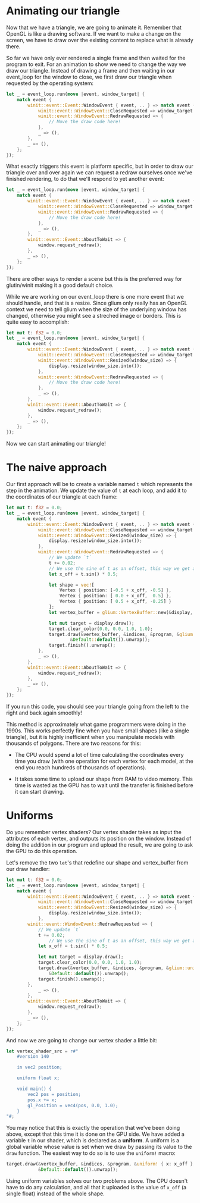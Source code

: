 # Animating our triangle

Now that we have a triangle, we are going to animate it. Remember that OpenGL is like a drawing software. If we want to make a change on the screen, we have to draw over the existing content to replace what is already there.

So far we have only ever rendered a single frame and then waited for the program to exit. For an animation to show we need to change the way we draw our triangle. Instead of drawing a frame and then waiting in our event_loop for the window to close, we first draw our triangle when requested by the operating system:

```rust
let _ = event_loop.run(move |event, window_target| {
    match event {
        winit::event::Event::WindowEvent { event, .. } => match event {
            winit::event::WindowEvent::CloseRequested => window_target.exit(),
            winit::event::WindowEvent::RedrawRequested => {
                // Move the draw code here!
            },
            _ => (),
        },
        _ => (),
    };
});
```

What exactly triggers this event is platform specific, but in order to draw our triangle over and over again we can request a redraw ourselves once we've finished rendering, to do that we'll respond to yet another event:

```rust
let _ = event_loop.run(move |event, window_target| {
    match event {
        winit::event::Event::WindowEvent { event, .. } => match event {
            winit::event::WindowEvent::CloseRequested => window_target.exit(),
            winit::event::WindowEvent::RedrawRequested => {
                // Move the draw code here!
            },
            _ => (),
        },
        winit::event::Event::AboutToWait => {
            window.request_redraw();
        },
        _ => (),
    };
});
```

There are other ways to render a scene but this is the preferred way for glutin/winit making it a good default choice.

While we are working on our event_loop there is one more event that we should handle, and that is a resize. Since glium only really has an OpenGL context we need to tell glium when the size of the underlying window has changed, otherwise you might see a streched image or borders. This is quite easy to accomplish:

```rust
let mut t: f32 = 0.0;
let _ = event_loop.run(move |event, window_target| {
    match event {
        winit::event::Event::WindowEvent { event, .. } => match event {
            winit::event::WindowEvent::CloseRequested => window_target.exit(),
            winit::event::WindowEvent::Resized(window_size) => {
                display.resize(window_size.into());
            },
            winit::event::WindowEvent::RedrawRequested => {
                // Move the draw code here!
            },
            _ => (),
        },
        winit::event::Event::AboutToWait => {
            window.request_redraw();
        },
        _ => (),
    };
});
```

Now we can start animating our triangle!

# The naive approach

Our first approach will be to create a variable named `t` which represents the step in the animation. We update the value of `t` at each loop, and add it to the coordinates of our triangle at each frame:

```rust
let mut t: f32 = 0.0;
let _ = event_loop.run(move |event, window_target| {
    match event {
        winit::event::Event::WindowEvent { event, .. } => match event {
            winit::event::WindowEvent::CloseRequested => window_target.exit(),
            winit::event::WindowEvent::Resized(window_size) => {
                display.resize(window_size.into());
            },
            winit::event::WindowEvent::RedrawRequested => {
                // We update `t`
                t += 0.02;
                // We use the sine of t as an offset, this way we get a nice smooth animation
                let x_off = t.sin() * 0.5;

                let shape = vec![
                    Vertex { position: [-0.5 + x_off, -0.5] },
                    Vertex { position: [ 0.0 + x_off,  0.5] },
                    Vertex { position: [ 0.5 + x_off, -0.25] }
                ];
                let vertex_buffer = glium::VertexBuffer::new(&display, &shape).unwrap();

                let mut target = display.draw();
                target.clear_color(0.0, 0.0, 1.0, 1.0);
                target.draw(&vertex_buffer, &indices, &program, &glium::uniforms::EmptyUniforms,
                        &Default::default()).unwrap();
                target.finish().unwrap();
            },
            _ => (),
        },
        winit::event::Event::AboutToWait => {
            window.request_redraw();
        },
        _ => (),
    };
});
```

If you run this code, you should see your triangle going from the left to the right and back again smoothly!

This method is approximately what game programmers were doing in the 1990s. This works perfectly fine when you have small shapes (like a single triangle), but it is highly inefficient when you manipulate models with thousands of polygons. There are two reasons for this:

 - The CPU would spend a lot of time calculating the coordinates every time you draw (with one operation for each vertex for each model, at the end you reach hundreds of thousands of operations).

 - It takes some time to upload our shape from RAM to video memory. This time is wasted as the GPU has to wait until the transfer is finished before it can start drawing.

# Uniforms

Do you remember vertex shaders? Our vertex shader takes as input the attributes of each vertex, and outputs its position on the window. Instead of doing the addition in our program and upload the result, we are going to ask the GPU to do this operation.

Let's remove the two `let`'s that redefine our shape and vertex_buffer from our draw handler:

```rust
let mut t: f32 = 0.0;
let _ = event_loop.run(move |event, window_target| {
    match event {
        winit::event::Event::WindowEvent { event, .. } => match event {
            winit::event::WindowEvent::CloseRequested => window_target.exit(),
            winit::event::WindowEvent::Resized(window_size) => {
                display.resize(window_size.into());
            },
	    winit::event::WindowEvent::RedrawRequested => {
	        // We update `t`
	        t += 0.02;
                // We use the sine of t as an offset, this way we get a nice smooth animation
	        let x_off = t.sin() * 0.5;

	        let mut target = display.draw();
	        target.clear_color(0.0, 0.0, 1.0, 1.0);
	        target.draw(&vertex_buffer, &indices, &program, &glium::uniforms::EmptyUniforms,
			    &Default::default()).unwrap();
	        target.finish().unwrap();
	    },
            _ => (),
        },
        winit::event::Event::AboutToWait => {
            window.request_redraw();
        },
        _ => (),
    };
});
```

And now we are going to change our vertex shader a little bit:

```rust
let vertex_shader_src = r#"
    #version 140

    in vec2 position;

    uniform float x;

    void main() {
        vec2 pos = position;
        pos.x += x;
        gl_Position = vec4(pos, 0.0, 1.0);
    }
"#;
```

You may notice that this is exactly the operation that we've been doing above, except that this time it is done on the GPU side. We have added a variable `t` in our shader, which is declared as a **uniform**. A uniform is a global variable whose value is set when we draw by passing its value to the `draw` function. The easiest way to do so is to use the `uniform!` macro:

```rust
target.draw(&vertex_buffer, &indices, &program, &uniform! { x: x_off },
            &Default::default()).unwrap();
```

Using uniform variables solves our two problems above. The CPU doesn't have to do any calculation, and all that it uploaded is the value of `x_off` (a single float) instead of the whole shape.
